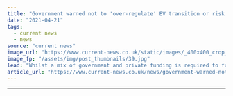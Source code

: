 ```yaml
---
title: "Government warned not to 'over-regulate' EV transition or risk stifling innovation"
date: "2021-04-21"
tags: 
  - current news
  - news
source: "current news"
image_url: "https://www.current-news.co.uk/static/images/_400x400_crop_center-center/EV_Charging_--_Getty.jpg"
image_fp: "/assets/img/post_thumbnails/39.jpg"
lead: "​Whilst a mix of government and private funding is required to fuel transport decarbonisation, policymakers should be careful not to over-regulate."
article_url: "https://www.current-news.co.uk/news/government-warned-not-to-over-regulate-ev-transition-or-risk-stifling-innovation?utm_source=rss-feeds&utm_medium=rss&utm_campaign=rss"
---
```


---
